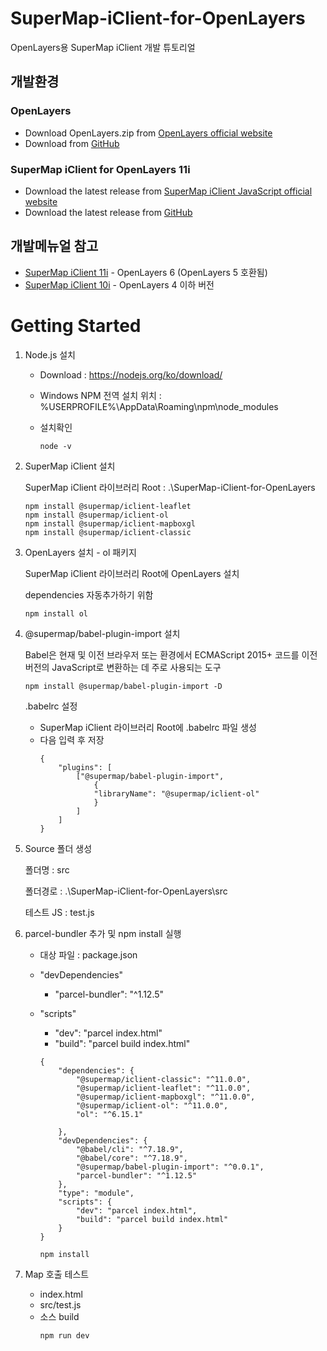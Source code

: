# SuperMap-iClient-for-OpenLayers
OpenLayers용 SuperMap iClient 개발 튜토리얼

## 개발환경
### OpenLayers
* Download OpenLayers.zip from [OpenLayers official website](https://openlayers.org/download/)
* Download from [GitHub](https://github.com/OpenLayers/OpenLayers)

### SuperMap iClient for OpenLayers 11i
* Download the latest release from [SuperMap iClient JavaScript official website](https://iclient.supermap.io/en/web/download/download.html)
* Download the latest release from [GitHub](https://github.com/SuperMap/iClient-JavaScript/releases)


## 개발메뉴얼 참고
* [SuperMap iClient 11i](https://iclient.supermap.io/en/web/introduction/openlayersDevelop.html#Ready) - OpenLayers 6 (OpenLayers 5 호환됨)
* [SuperMap iClient 10i](https://iclient.supermap.io/10.0.0/en/web/introduction/openlayersDevelop.html) - OpenLayers 4 이하 버전

# Getting Started
1. Node.js 설치
    * Download : https://nodejs.org/ko/download/
    * Windows NPM 전역 설치 위치 : %USERPROFILE%\AppData\Roaming\npm\node_modules
    * 설치확인
    
        ```
        node -v
        ```

2. SuperMap iClient 설치

    SuperMap iClient 라이브러리 Root : .\SuperMap-iClient-for-OpenLayers

    ```
    npm install @supermap/iclient-leaflet
    npm install @supermap/iclient-ol
    npm install @supermap/iclient-mapboxgl
    npm install @supermap/iclient-classic
    ```

3. OpenLayers 설치 - ol 패키지

    SuperMap iClient 라이브러리 Root에 OpenLayers 설치 

    dependencies 자동추가하기 위함

    ```
    npm install ol
    ```

4. @supermap/babel-plugin-import 설치
    
    Babel은 현재 및 이전 브라우저 또는 환경에서 ECMAScript 2015+ 코드를 이전 버전의 JavaScript로 변환하는 데 주로 사용되는 도구

    ```
    npm install @supermap/babel-plugin-import -D
    ```
    .babelrc 설정

    * SuperMap iClient 라이브러리 Root에 .babelrc 파일 생성
    * 다음 입력 후 저장
        ```
        {
            "plugins": [
                ["@supermap/babel-plugin-import",
                    {
                    "libraryName": "@supermap/iclient-ol"
                    }
                ]
            ]
        }
        ```
5. Source 폴더 생성
    
    폴더명 : src
    
    폴더경로 : .\SuperMap-iClient-for-OpenLayers\src
    
    테스트 JS : test.js

6. parcel-bundler 추가 및 npm install 실행
    * 대상 파일 : package.json
    * "devDependencies"
        - "parcel-bundler": "^1.12.5"
    * "scripts"
        - "dev": "parcel index.html"
        - "build": "parcel build index.html"

        ```
        {
            "dependencies": {
                "@supermap/iclient-classic": "^11.0.0",
                "@supermap/iclient-leaflet": "^11.0.0",
                "@supermap/iclient-mapboxgl": "^11.0.0",
                "@supermap/iclient-ol": "^11.0.0",
                "ol": "^6.15.1"
                
            },
            "devDependencies": {
                "@babel/cli": "^7.18.9",
                "@babel/core": "^7.18.9",
                "@supermap/babel-plugin-import": "^0.0.1",
                "parcel-bundler": "^1.12.5"
            },
            "type": "module",
            "scripts": {
                "dev": "parcel index.html",
                "build": "parcel build index.html"
            }
        }

        ```
        ```
        npm install
        ```
7. Map 호출 테스트

    * index.html
    * src/test.js
    * 소스 build
        ```
        npm run dev
        ```